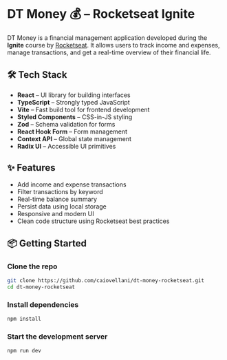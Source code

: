 # DT Money 💰 – Rocketseat Ignite

DT Money is a financial management application developed during the **Ignite** course by [Rocketseat](https://www.rocketseat.com.br/). It allows users to track income and expenses, manage transactions, and get a real-time overview of their financial life.

## 🛠️ Tech Stack

- **React** – UI library for building interfaces
- **TypeScript** – Strongly typed JavaScript
- **Vite** – Fast build tool for frontend development
- **Styled Components** – CSS-in-JS styling
- **Zod** – Schema validation for forms
- **React Hook Form** – Form management
- **Context API** – Global state management
- **Radix UI** – Accessible UI primitives

## ✨ Features

- Add income and expense transactions
- Filter transactions by keyword
- Real-time balance summary
- Persist data using local storage
- Responsive and modern UI
- Clean code structure using Rocketseat best practices

## 📦 Getting Started

### Clone the repo
```bash
git clone https://github.com/caiovellani/dt-money-rocketseat.git
cd dt-money-rocketseat
```

### Install dependencies
```bash
npm install
```

### Start the development server
```bash
npm run dev
```
